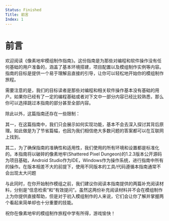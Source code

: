 ```yaml
---
Status: Finished
Title: 前言
Index: 1
---
```

# 前言
欢迎阅读《像素地牢模组制作指南》。这份指南是为那些对编程和软件操作没有任何基础的用户准备的，涵盖了基本环境搭建，项目配置以及模组制作实例等内容。指南的目标是提供一个易于理解且直接的引导，让你可以轻松地开始你的模组制作旅程。

需要注意的是，我们的目标读者是那些对编程和相关软件操作基本没有基础的用户。如果你已经有了一定的编程基础或者对下文中一部分内容已经比较熟悉，那么你可以选择跳过本指南的部分甚至全部内容。

除此以外，这篇指南还存在一些限制：

其一，在这篇指南中，我们只会展示如何实现功能，基本不会去深入探讨其背后原理。如此做是为了节省篇幅，也因为我们相信绝大多数问题的答案都可以在互联网上找到。

其二，为了确保指南的准确性和适用性，我们使用的所有环境和设置都是标准化的。本指南将以破碎的像素地牢(Shattered Pixel Dungeon)的1.2.3版本公开源码为项目基础，Android Studio作为IDE，Windows作为操作系统，进行指南中所有的操作。在版本相差不大的前提下，使用不同版本的工具/代码遵循本指南通常不会出现太大问题

与此同时，在你开始制作模组之前，我们建议你阅读本指南提供的两篇补充阅读材料，分别是“信息检索”和“有效提问”。虽然这两份补充阅读材料并不会在模组制作上为你提供直接帮助，但是对于初入模组制作的人来说，它们会让你了解并掌握两个看起来简单却也十分重要的技能。

祝你在像素地牢的模组制作旅程中学有所得，游戏愉快！